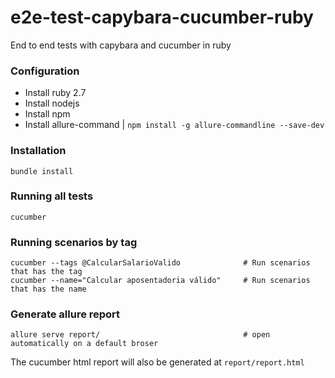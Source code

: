 # e2e-test-capybara-cucumber-ruby

End to end tests with capybara and cucumber in ruby


### Configuration
* Install ruby 2.7
* Install nodejs
* Install npm
* Install allure-command    |   `npm install -g allure-commandline --save-dev`

### Installation

```
bundle install
```

### Running all tests

```
cucumber
```

### Running scenarios by tag

```
cucumber --tags @CalcularSalarioValido              # Run scenarios that has the tag
cucumber --name="Calcular aposentadoria válido"     # Run scenarios that has the name
```


### Generate allure report

```
allure serve report/                                # open automatically on a default broser
```

The cucumber html report will also be generated at `report/report.html`